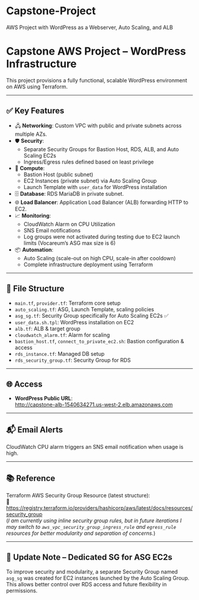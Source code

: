 # Capstone-Project  
AWS Project with WordPress as a Webserver, Auto Scaling, and ALB

# Capstone AWS Project – WordPress Infrastructure

This project provisions a fully functional, scalable WordPress environment on AWS using Terraform.

---

## ✅ Key Features

- 🖧 **Networking**: Custom VPC with public and private subnets across multiple AZs.
- 🛡️ **Security**:
  - Separate Security Groups for Bastion Host, RDS, ALB, and Auto Scaling EC2s
  - Ingress/Egress rules defined based on least privilege
- 🚀 **Compute**:
  - Bastion Host (public subnet)
  - EC2 Instances (private subnet) via Auto Scaling Group
  - Launch Template with `user_data` for WordPress installation
- 🗄️ **Database**: RDS MariaDB in private subnet.
- 🌐 **Load Balancer**: Application Load Balancer (ALB) forwarding HTTP to EC2.
- 📈 **Monitoring**:
  - CloudWatch Alarm on CPU Utilization
  - SNS Email notifications
  - Log groups were not activated during testing due to EC2 launch limits (Vocareum’s ASG max size is 6)
- 📦 **Automation**:
  - Auto Scaling (scale-out on high CPU, scale-in after cooldown)
  - Complete infrastructure deployment using Terraform

---

## 📂 File Structure

- `main.tf`, `provider.tf`: Terraform core setup
- `auto_scaling.tf`: ASG, Launch Template, scaling policies
- `asg_sg.tf`: Security Group specifically for Auto Scaling EC2s ✅
- `user_data.sh.tpl`: WordPress installation on EC2
- `alb.tf`: ALB & target group
- `cloudwatch_alarm.tf`: Alarm for scaling
- `bastion_host.tf`, `connect_to_private_ec2.sh`: Bastion configuration & access
- `rds_instance.tf`: Managed DB setup
- `rds_security_group.tf`: Security Group for RDS

---

## 🌐 Access

- **WordPress Public URL**:  
  http://capstone-alb-1540634271.us-west-2.elb.amazonaws.com

---

## 📬 Email Alerts

CloudWatch CPU alarm triggers an SNS email notification when usage is high.

---

## 📚 Reference

Terraform AWS Security Group Resource (latest structure):  
🔗 https://registry.terraform.io/providers/hashicorp/aws/latest/docs/resources/security_group  
(*I am currently using inline security group rules, but in future iterations I may switch to `aws_vpc_security_group_ingress_rule` and `egress_rule` resources for better modularity and separation of concerns.*)

---

## 🧩 Update Note – Dedicated SG for ASG EC2s

To improve security and modularity, a separate Security Group named `asg_sg` was created for EC2 instances launched by the Auto Scaling Group. This allows better control over RDS access and future flexibility in permissions.
